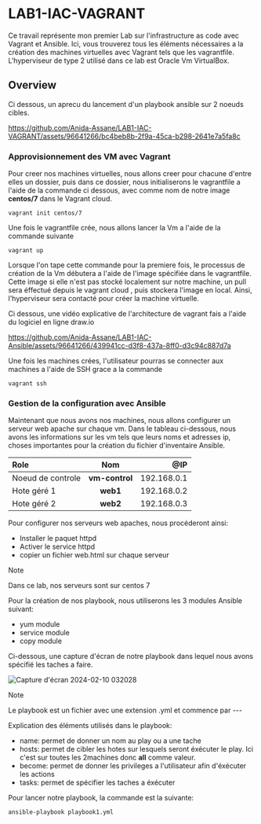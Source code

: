 # LAB1-IAC-VAGRANT

Ce travail représente mon premier Lab sur l'infrastructure as code avec Vagrant et Ansible. Ici, vous trouverez tous les éléments nécessaires a
la création des machines virtuelles avec Vagrant tels que les vagrantfile. L'hyperviseur de type 2 utilisé dans ce lab est Oracle Vm VirtualBox.

## Overview
Ci dessous, un aprecu du lancement d'un playbook ansible sur 2 noeuds cibles.

https://github.com/Anida-Assane/LAB1-IAC-VAGRANT/assets/96641266/bc4beb8b-2f9a-45ca-b298-2641e7a5fa8c

### Approvisionnement des VM avec Vagrant
Pour creer nos machines virtuelles, nous allons creer pour chacune d'entre elles un dossier, puis dans ce dossier, nous initialiserons le vagrantfile a l'aide de la commande ci dessous, avec comme nom de notre image **centos/7** dans le Vagrant cloud.
```
vagrant init centos/7
```

Une fois le vagrantfile crée, nous allons lancer la Vm a l'aide de la commande suivante

```
vagrant up
```
Lorsque l'on tape cette commande pour la premiere fois, le processus de création de la Vm débutera a l'aide de l'image spécifiée dans le vagrantfile.
Cette image si elle n'est pas stocké localement sur notre machine, un pull sera éffectué depuis le vagrant cloud , puis stockera l'image en local.
Ainsi, l'hyperviseur sera contacté pour créer la machine virtuelle.

Ci dessous, une vidéo explicative de l'architecture de vagrant fais a l'aide du logiciel en ligne draw.io

https://github.com/Anida-Assane/LAB1-IAC-Ansible/assets/96641266/439941cc-d3f8-437a-8ff0-d3c94c887d7a

Une fois les machines crées, l'utilisateur pourras se connecter aux machines a l'aide de SSH grace a la commande

```
vagrant ssh
```

### Gestion de la configuration avec Ansible
Maintenant que nous avons nos machines, nous allons configurer un serveur web apache sur chaque vm.
Dans le tableau ci-dessous, nous avons les informations sur les vm tels que leurs noms et adresses ip, choses importantes pour la création du fichier d'inventaire Ansible.

| Role |  Nom  | @IP |
|:-----|:--------:|------:|
| Noeud de controle   | **vm-control** | 192.168.0.1 |
| Hote géré 1   |  **web1**  | 192.168.0.2 |
| Hote géré 2   | **web2** | 192.168.0.3 |

Pour configurer nos serveurs web apaches, nous procéderont ainsi:
* Installer le paquet httpd
* Activer le service httpd
* copier un fichier web.html sur chaque serveur

> [!NOTE]
> Dans ce lab, nos serveurs sont sur centos 7

Pour la création de nos playbook, nous utiliserons les 3 modules Ansible suivant:
* yum module
* service module
* copy module

Ci-dessous, une capture d'écran de notre playbook dans lequel nous avons spécifié les taches a faire.

![Capture d'écran 2024-02-10 032028](https://github.com/Anida-Assane/LAB1-IAC-Ansible/assets/96641266/3a4d5895-1b94-4e88-8c3e-c1532dd269ab)

> [!NOTE]
> Le playbook est un fichier avec une extension .yml et commence par ---

Explication des éléments utilisés dans le playbook:
* name: permet de donner un nom au play ou a une tache
* hosts: permet de cibler les hotes sur lesquels seront éxécuter le play. Ici c'est sur toutes les 2machines donc **all** comme valeur.
* become: permet de donner les privileges a l'utilisateur afin d'éxécuter les actions
* tasks: permet de spécifier les taches a éxécuter

Pour lancer notre playbook, la commande est la suivante:

```
ansible-playbook playbook1.yml
```







